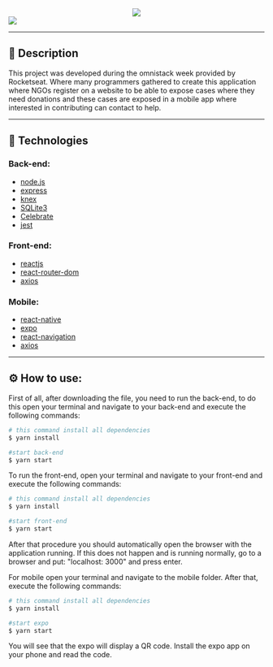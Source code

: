 <div align="center">
  <image src="./frontend/src/assets/logo.svg" />
</div>

<image src="./assets/theme.png" />

---
## 📓  Description

This project was developed during the omnistack week provided by Rocketseat. Where many programmers gathered to create this application where NGOs register on a website to be able to expose cases where they need donations and these cases are exposed in a mobile app where interested in contributing can contact to help.

---

## 🚀  Technologies

### Back-end: 

  - [node.js](https://nodejs.org/en/docs/)
  - [express](https://expressjs.com/pt-br/api.html)
  - [knex](http://knexjs.org/)
  - [SQLite3](https://www.npmjs.com/package/sqlite3)
  - [Celebrate](https://www.npmjs.com/package/celebrate)
  - [jest](https://jestjs.io/docs/en/getting-started)

### Front-end:

  - [reactjs](https://en.reactjs.org/docs/getting-started.html)
  - [react-router-dom](https://reacttraining.com/react-router/web/guides/quick-start)
  - [axios](https://github.com/axios/axios)

### Mobile:

  - [react-native](https://reactnative.dev/docs/getting-started)
  - [expo](https://docs.expo.io/)
  - [react-navigation](https://reactnavigation.org/)
  - [axios](https://github.com/axios/axios)

  ---

  ## ⚙ How to use:



First of all, after downloading the file, you need to run the back-end, to do this open your terminal and navigate to your back-end and execute the following commands:

```bash
# this command install all dependencies
$ yarn install

#start back-end
$ yarn start
```

To run the front-end, open your terminal and navigate to your front-end and execute the following commands:

```bash
# this command install all dependencies
$ yarn install

#start front-end
$ yarn start
```

After that procedure you should automatically open the browser with the application running. If this does not happen and is running normally, go to a browser and put: "localhost: 3000" and press enter.



For mobile open your terminal and navigate to the mobile folder. After that, execute the following commands:

```bash
# this command install all dependencies
$ yarn install

#start expo
$ yarn start
```

You will see that the expo will display a QR code. Install the expo app on your phone and read the code.